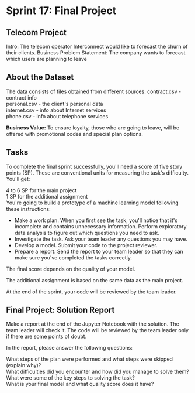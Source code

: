 # Sprint 17: Final Project

## Telecom Project
Intro: The telecom operator Interconnect would like to forecast the churn of their clients.
Business Problem Statement: The company wants to forecast which users are planning to leave

## About the Dataset
The data consists of files obtained from different sources:
contract.csv - contract info<br/>
personal.csv - the client's personal data<br/>
internet.csv - info about Internet services<br/>
phone.csv - info about telephone services

**Business Value:** To ensure loyalty, those who are going to leave, will be offered with promotional codes and special plan options.

## Tasks
To complete the final sprint successfully, you'll need a score of five story points (SP). These are conventional units for measuring the task's difficulty. You'll get:

4 to 6 SP for the main project<br/>
1 SP for the additional assignment<br/>
You're going to build a prototype of a machine learning model following these instructions:

- Make a work plan. When you first see the task, you'll notice that it's incomplete and contains unnecessary information. Perform exploratory data analysis to figure out which questions you need to ask.
- Investigate the task. Ask your team leader any questions you may have.
- Develop a model. Submit your code to the project reviewer.
- Prepare a report. Send the report to your team leader so that they can make sure you've completed the tasks correctly.

The final score depends on the quality of your model.

The additional assignment is based on the same data as the main project. 

At the end of the sprint, your code will be reviewed by the team leader.


## Final Project: Solution Report
Make a report at the end of the Jupyter Notebook with the solution. The team leader will check it. The code will be reviewed by the team leader only if there are some points of doubt.

In the report, please answer the following questions:

What steps of the plan were performed and what steps were skipped (explain why)?<br/>
What difficulties did you encounter and how did you manage to solve them?<br/>
What were some of the key steps to solving the task?<br/>
What is your final model and what quality score does it have?
